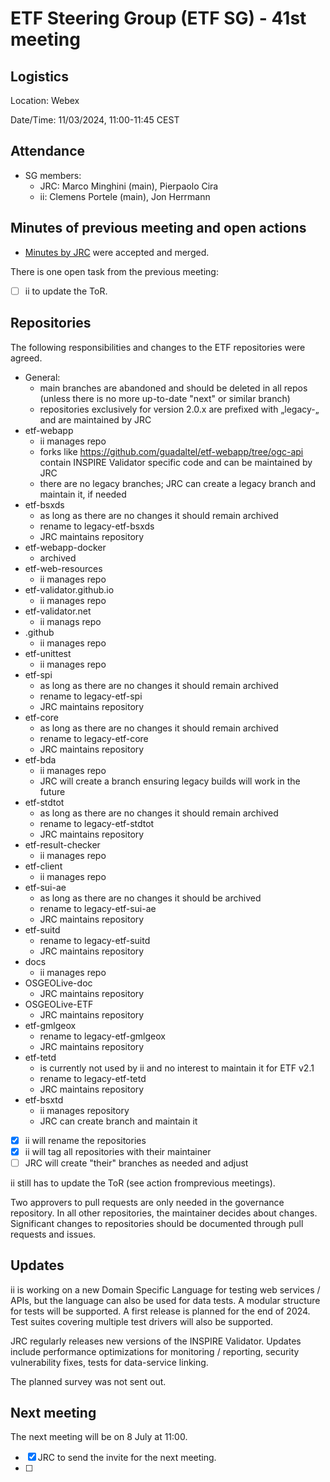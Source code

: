 # ETF Steering Group (ETF SG) - 41st meeting

## Logistics

Location: Webex

Date/Time: 11/03/2024, 11:00-11:45 CEST

## Attendance

- SG members:
  - JRC: Marco Minghini (main), Pierpaolo Cira
  - ii: Clemens Portele (main), Jon Herrmann

## Minutes of previous meeting and open actions

- [Minutes by JRC](https://github.com/etf-validator/governance/blob/master/Meetings/SG/20231113.md) were accepted and merged.

There is one open task from the previous meeting:

- [ ] ii to update the ToR.

## Repositories

The following responsibilities and changes to the ETF repositories were agreed.

- General:
  - main branches are abandoned and should be deleted in all repos (unless there is no more up-to-date "next" or similar branch)
  - repositories exclusively for version 2.0.x are prefixed with „legacy-„ and are maintained by JRC
- etf-webapp
  - ii manages repo
  - forks like https://github.com/guadaltel/etf-webapp/tree/ogc-api contain INSPIRE Validator specific code and can be maintained by JRC
  - there are no legacy branches; JRC can create a legacy branch and maintain it, if needed
- etf-bsxds
  - as long as there are no changes it should remain archived
  - rename to legacy-etf-bsxds
  - JRC maintains repository
- etf-webapp-docker
  - archived
- etf-web-resources
  - ii manages repo
- etf-validator.github.io
  - ii manages repo
- etf-validator.net
  - ii manags repo
- .github
  - ii manages repo
- etf-unittest
  - ii manages repo
- etf-spi
  - as long as there are no changes it should remain archived
  - rename to legacy-etf-spi
  - JRC maintains repository
- etf-core
  - as long as there are no changes it should remain archived
  - rename to legacy-etf-core
  - JRC maintains repository
- etf-bda
  - ii manages repo
  - JRC will create a branch ensuring legacy builds will work in the future
- etf-stdtot
  - as long as there are no changes it should remain archived
  - rename to legacy-etf-stdtot
  - JRC maintains repository
- etf-result-checker
  - ii manages repo
- etf-client
  - ii manages repo
- etf-sui-ae
  - as long as there are no changes it should be archived
  - rename to legacy-etf-sui-ae
  - JRC maintains repository
- etf-suitd
  - rename to legacy-etf-suitd
  - JRC maintains repository
- docs
  - ii manages repo
- OSGEOLive-doc
  - JRC maintains repository
- OSGEOLive-ETF
  - JRC maintains repository
- etf-gmlgeox
  - rename to legacy-etf-gmlgeox
  - JRC maintains repository
- etf-tetd
  - is currently not used by ii and no interest to maintain it for ETF v2.1
  - rename to legacy-etf-tetd
  - JRC maintains repository
- etf-bsxtd
  - ii manages repository
  - JRC can create branch and maintain it

- [x] ii will rename the repositories
- [x] ii will tag all repositories with their maintainer
- [ ] JRC will create "their" branches as needed and adjust 

ii still has to update the ToR (see action fromprevious meetings).

Two approvers to pull requests are only needed in the governance repository. In all other repositories, the maintainer decides about changes. Significant changes to repositories should be documented through pull requests and issues.

## Updates

ii is working on a new Domain Specific Language for testing web services / APIs, but the language can also be used for data tests. A modular structure for tests will be supported. A first release is planned for the end of 2024. Test suites covering multiple test drivers will also be supported. 

JRC regularly releases new versions of the INSPIRE Validator. Updates include performance optimizations for monitoring / reporting, security vulnerability fixes, tests for data-service linking.

The planned survey was not sent out.

## Next meeting

The next meeting will be on 8 July at 11:00.

- [x] JRC to send the invite for the next meeting.
- [ ] 